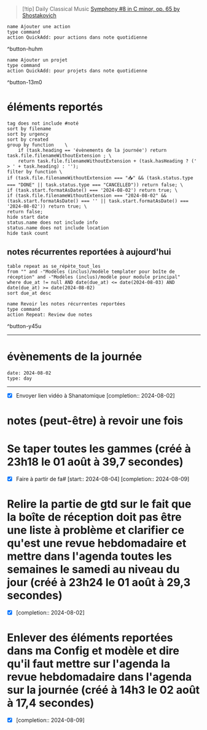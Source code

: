 



> [!tip] Daily Classical Music
> [Symphony #8 in C minor, op. 65 by Shostakovich](https://www.youtube.com/watch?v=9jFesZ-jxRw)

```button
name Ajouter une action
type command
action QuickAdd: pour actions dans note quotidienne
```
^button-huhm
```button
name Ajouter un projet
type command
action QuickAdd: pour projets dans note quotidienne
```
^button-13m0
# éléments reportés
```tasks
tag does not include #noté 
sort by filename 
sort by urgency 
sort by created 
group by function    \
	if (task.heading == 'évènements de la journée') return task.file.filenameWithoutExtension ; \
    return task.file.filenameWithoutExtension + (task.hasHeading ? (' > ' + task.heading) : '');
filter by function \
if (task.file.filenameWithoutExtension === "📥" && (task.status.type === "DONE" || task.status.type === "CANCELLED")) return false; \
if (task.start.formatAsDate() === '2024-08-02') return true; \
if (task.file.filenameWithoutExtension === "2024-08-02" && (task.start.formatAsDate() === '' || task.start.formatAsDate() === '2024-08-02')) return true; \
return false;
hide start date
status.name does not include info
status.name does not include location
hide task count
```

## notes récurrentes reportées à aujourd'hui
```dataview
table repeat as se_répète_tout_les
from "" and -"Modèles (inclus)/modèle templater pour boîte de réception" and -"Modèles (inclus)/modèle pour module principal"
where due_at != null AND date(due_at) <= date(2024-08-03) AND date(due_at) >= date(2024-08-02)
sort due_at desc
```

```button
name Revoir les notes récurrentes reportées
type command
action Repeat: Review due notes
```
^button-y45u
___
# évènements de la journée
```gEvent
date: 2024-08-02
type: day
```
___
- [X] Envoyer lien vidéo à Shanatomique  [completion:: 2024-08-02]

# notes (peut-être) à revoir une fois

# Se taper toutes les gammes  (créé à 23h18 le 01 août à 39,7 secondes) 
- [X] Faire à partir de fa#  [start:: 2024-08-04]  [completion:: 2024-08-09]


# Relire la partie de gtd sur le fait que la boîte de réception doit pas être une liste à problème et clarifier ce qu'est une revue hebdomadaire et mettre dans l'agenda toutes les semaines le samedi au niveau du jour (créé à 23h24 le 01 août à 29,3 secondes) 
- [X]   [completion:: 2024-08-02]


# Enlever des éléments reportées dans ma Config et modèle et dire qu'il faut mettre sur l'agenda la revue hebdomadaire dans l'agenda sur la journée  (créé à 14h3 le 02 août à 17,4 secondes) 
- [X]   [completion:: 2024-08-09]

